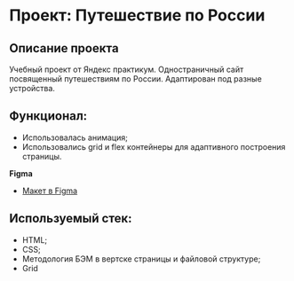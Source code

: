 # Проект: Путешествие по России

## Описание проекта
Учебный проект от Яндекс практикум. Одностраничный сайт посвященный путешествиям по России. Адаптирован под разные устройства.

## Функционал:
* Использовалась анимация;
* Использовались grid и flex контейнеры для адаптивного построения страницы. 

**Figma**

* [Макет в Figma](https://www.figma.com/file/5S2WSbEFL6awjVWJ0NWL8Q/Sprint-3_-Russia-_-desktop-mobile?node-id=28503%3A0)

## Используемый стек:
* HTML;
* CSS;
* Методология БЭМ в вертске страницы и файловой структуре;
* Grid
